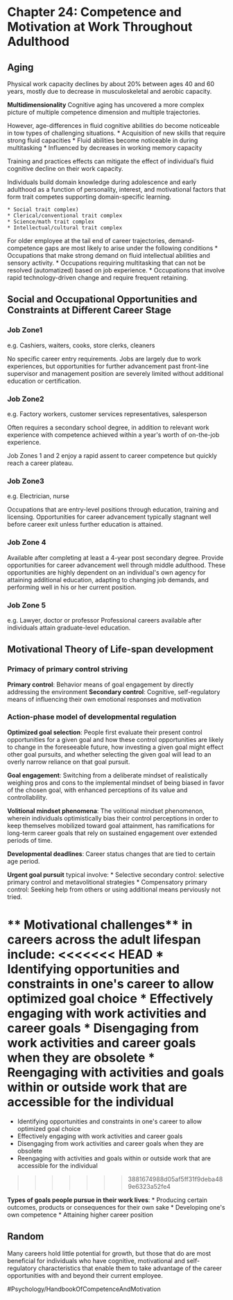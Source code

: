 # Chapter 24: Competence and Motivation at Work Throughout Adulthood

## Aging
Physical work capacity declines by about 20% between ages 40 and 60 years, mostly due to decrease in musculoskeletal and aerobic capacity.

**Multidimensionality**
Cognitive aging has uncovered a more complex picture of multiple competence dimension and multiple trajectories.

However, age-differences in fluid cognitive abilities do become noticeable in tow types of challenging situations.
	* Acquisition of new skills that require strong fluid capacities
	* Fluid abilities become noticeable in during multitasking
		* Influenced by decreases in working memory capacity
	
Training and practices effects can mitigate the effect of individual’s fluid cognitive decline on their work capacity.

Individuals build domain knowledge during adolescence and early adulthood as a function of personality, interest, and motivational factors that form trait competes supporting domain-specific learning.

	* Social trait complex)
	* Clerical/conventional trait complex
	* Science/math trait complex
	* Intellectual/cultural trait complex

For older employee at the tail end of career trajectories, demand-competence gaps are most likely to arise under the following conditions
	* Occupations that make strong demand on fluid intellectual abilities and sensory activity.
	* Occupations requiring multitasking that can not be resolved (automatized) based on job experience.
	* Occupations that involve rapid technology-driven change and require frequent retaining.

## Social and Occupational Opportunities and Constraints at Different Career Stage

### Job Zone1
e.g. Cashiers, waiters, cooks, store clerks, cleaners

No specific career entry requirements. Jobs are largely due to work experiences, but opportunities for further advancement past front-line supervisor and management position are severely limited without additional education or certification.

### Job Zone2
e.g. Factory workers, customer services representatives, salesperson

Often requires a secondary school degree, in addition to relevant work experience with competence achieved within a year's worth of on-the-job experience.

Job Zones 1 and 2 enjoy a rapid assent to career competence but quickly reach a career plateau.

### Job Zone3
e.g. Electrician, nurse

Occupations that are entry-level positions through education, training and licensing. Opportunities for career advancement typically stagnant well before career exit unless further education is attained.

### Job Zone 4
Available after completing at least a 4-year post secondary degree. Provide opportunities for career advancement well through middle adulthood.  These opportunities are highly dependent on an individual's own agency for attaining additional education, adapting to changing job demands, and performing well in his or her current position.

### Job Zone 5
e.g. Lawyer, doctor or professor
Professional careers available after individuals attain graduate-level education.


## Motivational Theory of Life-span development

### Primacy of primary control striving
**Primary control**: Behavior means of goal engagement by directly addressing the environment
**Secondary control**: Cognitive, self-regulatory means of influencing their own emotional responses and motivation

### Action-phase model of developmental regulation
**Optimized goal selection**: People first evaluate their present control opportunities for a given goal and how these control opportunities are likely to change in the foreseeable future, how investing a given goal might effect other goal pursuits, and whether selecting the given goal will lead to an overly narrow reliance on that goal pursuit.

**Goal engagement**: Switching from a deliberate mindset of realistically weighing pros and cons to the implemental mindset of being biased in favor of the chosen goal, with enhanced perceptions of its value and controllability.

**Volitional mindset phenomena**: The volitional mindset phenomenon, wherein individuals optimistically bias their control perceptions in order to keep themselves mobilized toward goal attainment, has ramifications for long-term career goals that rely on sustained engagement over extended periods of time.

**Developmental deadlines**: Career status changes that are tied to certain age period.

**Urgent goal pursuit** typical involve:
	* Selective secondary control: selective primary control and metavolitional strategies
	* Compensatory primary control: Seeking help from others or using additional means perviously not tried.

** Motivational challenges** in careers across the adult lifespan include:
<<<<<<< HEAD
	* Identifying opportunities and constraints in one's career to allow optimized goal choice
	* Effectively engaging with work activities and career goals
	* Disengaging from work activities and career goals when they are obsolete
	* Reengaging with activities and goals within or outside work that are accessible for the individual
=======
* Identifying opportunities and constraints in one's career to allow optimized goal choice
* Effectively engaging with work activities and career goals
* Disengaging from work activities and career goals when they are obsolete
* Reengaging with activities and goals within or outside work that are accessible for the individual
>>>>>>> 3881674988d05af5ff31f9deba489e6323a52fe4


**Types of goals people pursue in their work lives**:
	* Producing certain outcomes, products or consequences for their own sake
	* Developing one's own competence
	* Attaining higher career position


## Random
Many careers hold little potential for growth, but those that do are most beneficial for individuals who have cognitive, motivational and self-regulatory characteristics that enable them to take advantage of the career opportunities with and beyond their current employee.

#Psychology/HandbookOfCompetenceAndMotivation